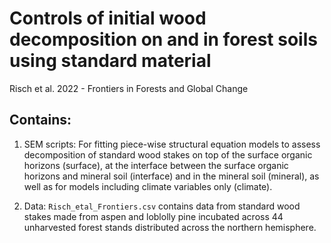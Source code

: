 # Controls of initial wood decomposition on and in forest soils using standard material
Risch et al. 2022 - Frontiers in Forests and Global Change
 
## Contains:
1) SEM scripts: For fitting piece-wise structural equation models to assess decomposition of standard wood stakes on top of the surface organic horizons (surface), at the interface between the surface organic horizons and mineral soil (interface) and in the mineral soil (mineral), as well as for models including climate variables only (climate).

2) Data: ``Risch_etal_Frontiers.csv`` contains data from standard wood stakes made from aspen and loblolly pine incubated across 44 unharvested forest stands distributed across the northern hemisphere.